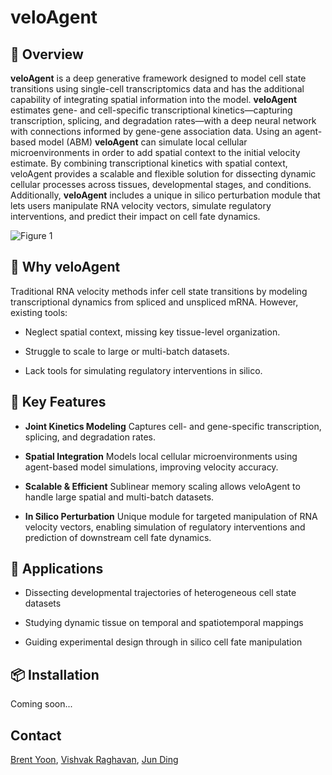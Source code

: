 # veloAgent
## 📝 Overview
**veloAgent** is a deep generative framework designed to model cell state transitions using single-cell transcriptomics data and has the additional capability of integrating spatial information into the model. **veloAgent** estimates gene- and cell-specific transcriptional kinetics—capturing transcription, splicing, and degradation rates—with a deep neural network with connections informed by gene-gene association data. Using an agent-based model (ABM) **veloAgent** can simulate local cellular microenvironments in order to add spatial context to the initial velocity estimate. By combining transcriptional kinetics with spatial context, veloAgent provides a scalable and flexible solution for dissecting dynamic cellular processes across tissues, developmental stages, and conditions. Additionally, **veloAgent** includes a unique in silico perturbation module that lets users manipulate RNA velocity vectors, simulate regulatory interventions, and predict their impact on cell fate dynamics.

![Figure 1](https://github.com/user-attachments/assets/1447cfee-bab0-488d-b6fb-a2c3c318d305)

## 🔬 Why veloAgent
Traditional RNA velocity methods infer cell state transitions by modeling transcriptional dynamics from spliced and unspliced mRNA. However, existing tools:

- Neglect spatial context, missing key tissue-level organization.

- Struggle to scale to large or multi-batch datasets.

- Lack tools for simulating regulatory interventions in silico.

## 🔑 Key Features
- **Joint Kinetics Modeling**
Captures cell- and gene-specific transcription, splicing, and degradation rates.

- **Spatial Integration**
Models local cellular microenvironments using agent-based model simulations, improving velocity accuracy.

- **Scalable & Efficient**
Sublinear memory scaling allows veloAgent to handle large spatial and multi-batch datasets.

- **In Silico Perturbation**
Unique module for targeted manipulation of RNA velocity vectors, enabling simulation of regulatory interventions and prediction of downstream cell fate dynamics.

## 🧬 Applications
- Dissecting developmental trajectories of heterogeneous cell state datasets

- Studying dynamic tissue on temporal and spatiotemporal mappings

- Guiding experimental design through in silico cell fate manipulation

## 📦 Installation
Coming soon...

## Contact
[Brent Yoon](mailto:ji.s.yoon@mail.mcgill.ca), [Vishvak Raghavan](mailto:vishvak.raghavan@mail.mcgill.ca), [Jun Ding](mailto:jun.ding@mcgill.ca)
